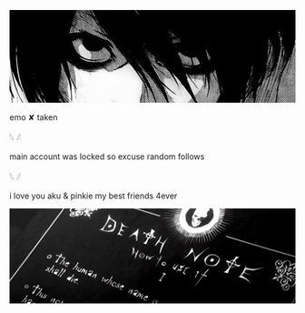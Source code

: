 ![image](https://github.com/sinistereagle/sinistereagle/blob/3654f1319084fcb298c49441ad01fac03d88513f/48398d3276af84ac61d40c9b956fe448.jpg)

 
 emo ✘ taken 

𓆩 𓆪

main account was locked so excuse random follows 

𓆩 𓆪

i love you aku & pinkie my best friends 4ever

![image](https://github.com/sinistereagle/sinistereagle/blob/3654f1319084fcb298c49441ad01fac03d88513f/4b2e0b032e435b8a6a7016eb48ed11ed.jpg)
